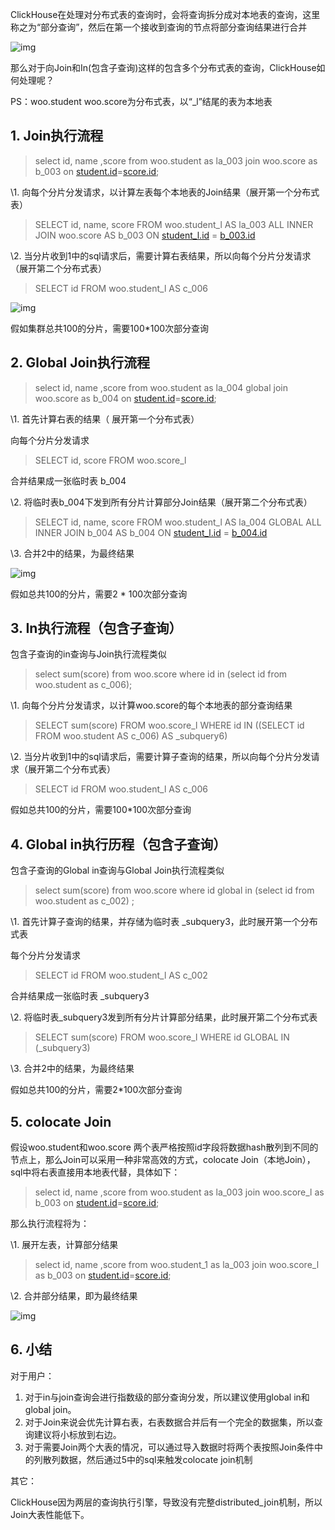 ClickHouse在处理对分布式表的查询时，会将查询拆分成对本地表的查询，这里称之为“部分查询”，然后在第一个接收到查询的节点将部分查询结果进行合并



![img](https://cf.jd.com/download/attachments/401966435/image2020-12-10_15-58-17.png?version=1&modificationDate=1607587098000&api=v2)



那么对于向Join和In(包含子查询)这样的包含多个分布式表的查询，ClickHouse如何处理呢？



PS：woo.student woo.score为分布式表，以“_l”结尾的表为本地表

## 1. Join执行流程

> select id, name ,score from woo.student as la_003 join woo.score as b_003 on [student.id](http://student.id/)=[score.id](http://score.id/);

\1. 向每个分片分发请求，以计算左表每个本地表的Join结果（展开第一个分布式表）

>  SELECT id, name, score FROM woo.student_l AS la_003 ALL INNER JOIN woo.score AS b_003 ON [student_l.id](http://student_l.id/) = [b_003.id](http://b_003.id/)

\2. 当分片收到1中的sql请求后，需要计算右表结果，所以向每个分片分发请求（展开第二个分布式表）

> SELECT id FROM woo.student_l AS c_006



![img](https://cf.jd.com/download/attachments/401966435/image2020-12-10_15-43-15.png?version=1&modificationDate=1607586681000&api=v2)



假如集群总共100的分片，需要100*100次部分查询



## 2. Global Join执行流程

> select id, name ,score from woo.student as la_004 global join woo.score as b_004 on [student.id](http://student.id/)=[score.id](http://score.id/);



\1. 首先计算右表的结果（ 展开第一个分布式表）

向每个分片分发请求

> SELECT id, score FROM woo.score_l

合并结果成一张临时表 b_004



\2. 将临时表b_004下发到所有分片计算部分Join结果（展开第二个分布式表）

> SELECT id, name, score FROM woo.student_l AS la_004 GLOBAL ALL INNER JOIN b_004 AS b_004 ON [student_l.id](http://student_l.id/) = [b_004.id](http://b_004.id/)

\3. 合并2中的结果，为最终结果



![img](https://cf.jd.com/download/attachments/401966435/image2020-12-10_15-44-35.png?version=1&modificationDate=1607586681000&api=v2)

假如总共100的分片，需要2 * 100次部分查询

## 3. In执行流程（包含子查询）

包含子查询的in查询与Join执行流程类似

> select sum(score) from woo.score where id in (select id from woo.student as c_006);



\1. 向每个分片分发请求，以计算woo.score的每个本地表的部分查询结果

> SELECT sum(score) FROM woo.score_l WHERE id IN ((SELECT id FROM woo.student AS c_006) AS _subquery6)

\2. 当分片收到1中的sql请求后，需要计算子查询的结果，所以向每个分片分发请求（展开第二个分布式表）

> SELECT id FROM woo.student_l AS c_006

假如总共100的分片，需要100*100次部分查询

## 4. Global in执行历程（包含子查询）

包含子查询的Global in查询与Global Join执行流程类似

> select sum(score) from woo.score where id global in (select id from woo.student as c_002) ;

\1. 首先计算子查询的结果，并存储为临时表 _subquery3，此时展开第一个分布式表

每个分片分发请求

> SELECT id FROM woo.student_l AS c_002

合并结果成一张临时表 _subquery3



\2. 将临时表_subquery3发到所有分片计算部分结果，此时展开第二个分布式表

> SELECT sum(score) FROM woo.score_l WHERE id GLOBAL IN (_subquery3)

\3. 合并2中的结果，为最终结果

假如总共100的分片，需要2*100次部分查询



## 5. colocate Join

假设woo.student和woo.score 两个表严格按照id字段将数据hash散列到不同的节点上，那么Join可以采用一种非常高效的方式，colocate Join（本地Join），sql中将右表直接用本地表代替，具体如下：

> select id, name ,score from woo.student as la_003 join woo.score_l as b_003 on [student.id](http://student.id/)=[score.id](http://score.id/);

那么执行流程将为：

\1. 展开左表，计算部分结果

> select id, name ,score from woo.student_1 as la_003 join woo.score_l as b_003 on [student.id](http://student.id/)=[score.id](http://score.id/);

\2. 合并部分结果，即为最终结果



![img](https://cf.jd.com/download/thumbnails/401966435/image2020-12-11_14-35-16.png?version=1&modificationDate=1607668517000&api=v2)



## 6. 小结



对于用户：

1. 对于in与join查询会进行指数级的部分查询分发，所以建议使用global in和global join。
2. 对于Join来说会优先计算右表，右表数据合并后有一个完全的数据集，所以查询建议将小标放到右边。
3. 对于需要Join两个大表的情况，可以通过导入数据时将两个表按照Join条件中的列散列数据，然后通过5中的sql来触发colocate join机制

其它：

ClickHouse因为两层的查询执行引擎，导致没有完整distributed_join机制，所以Join大表性能低下。